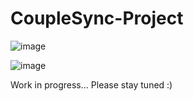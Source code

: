 # CoupleSync-Project

![image](https://github.com/user-attachments/assets/6818f3bb-70db-40c0-832e-f409cf67b24b)


![image](https://github.com/user-attachments/assets/e513fc34-f356-44bd-afc5-eed708b11d4a)

Work in progress... Please stay tuned :)

